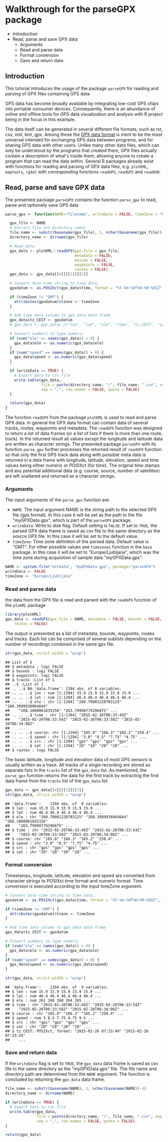 # Walkthrough for the parseGPX package

-   Introduction
-   Read, parse and save GPX data
    -   Arguments
    -   Read and parse data
    -   Format conversion
    -   Save and return data

## Introduction

This tutorial introduces the usage of the package `parseGPX` for reading and parsing of GPX files containing GPS data.

GPS data has become broadly available by integrating low-cost GPS chips into portable consumer devices. Consequently, there is an abundance of online and offline tools for GPS data visualization and analysis with R project being in the focus in this example.

The data itself can be generated in several different file formats, such as txt, csv, xml, kml, gpx. Among these the [GPX data format](http://www.topografix.com/gpx.asp) is ment to be the most universal intended for exchanging GPS data between programs, and for sharing GPS data with other users. Unlike many other data files, which can only be understood by the programs that created them, GPX files actually contain a description of what's inside them, allowing anyone to create a program that can read the data within. Several R packages already exist with functions for reading and parsing of GPX data files, e.g. `plotKML`, `maptools`, `rgdal` with corresponding functions `readGPX`, `readGPS` and `readOGR`.

## Read, parse and save GPX data

The presented package `parseGPX` contains the function `parse_gpx` to read, parse and optionally save GPS data

``` r
parse_gpx <- function(NAME="filename", writeData = FALSE, timeZone = "GMT") {

  gpx_file <- NAME
  # Extract file and directory names
  file_name <- substr(basename(gpx_file), 1, nchar(basename(gpx_file))-4)
  directory_name <- dirname(gpx_file)

  # Read data
  gpx_data <- plotKML::readGPX(gpx.file = gpx_file,
                               metadata = FALSE,
                               bounds = FALSE,
                               waypoints = FALSE,
                               routes = FALSE)
  gpx_data <- gpx_data[[4]][[1]][[1]]

  # Convert date-time string to time data.
  gpxdatum <- as.POSIXct(gpx_data$time, format = "%Y-%m-%dT%H:%M:%OSZ", tz="GMT")

  if (timeZone != "GMT") {
    attributes(gpxdatum)$tzone <- timeZone
  }

  # Add time data column to gpx_data data frame
  gpx_data$tz_CEST <- gpxdatum
  # gpx_data <- gpx_data[,c("lon", "lat", "ele", "time", "tz_CEST", "speed")]

  # Convert numbers to type numeric
  if (sum("ele" == names(gpx_data)) > 0) {
    gpx_data$ele <- as.numeric(gpx_data$ele)
  }
  if (sum("speed" == names(gpx_data)) > 0) {
    gpx_data$speed <- as.numeric(gpx_data$speed)
  }

  if (writeData == TRUE) {
    # Export data to csv file
    write.table(gpx_data,
                file = paste(directory_name, "/", file_name, ".csv", sep = ""),
                sep = ",", row.names = FALSE, quote = FALSE)
  }

  return(gpx_data)
}
```

The function `readGPX` from the package `plotKML` is used to read and parse GPX data. In general the GPX data format can contain data of several tracks, routes, waypoints and metadata. The `readGPX` function was designed to return a list of data frames (or a list of lists if there is more than one route, track). In the returned result all values except the longitude and latitude data are written as character strings. The presented package `parseGPX` with its function `parse_gpx` further processes the returned result of `readGPX` function so that only the first GPS track data along with possible meta data is returned in a data frame with longitude, latitude, elevation, speed and time values being either numeric or POSIXct (for time). The original time stamps and any potential additional data (e.g. course, source, number of satellites) are left unaltered and returned as a character strings.

### Arguments

The input arguments of the `parse_gpx` function are:

-   `NAME`: The input argument NAME is the string path to the selected GPX file (gpx format). In this case it will be set as the path to the file "myGPXData.gpx", which is part of the `parseGPX` package.
-   `writeData`: Write to disk flag. Default setting is `FALSE`. If set to `TRUE`, the parsed GPX data frame is saved as csv file to the same directory as the source GPX file. In this case it will be set to the default value.
-   `timeZone`: Time zone definition of the parsed data. Default value is "GMT". For other possible values see `timezones` function in the `base` package. In this case it will be set to "Europe/Ljubljana", which was the time zone during acquisition of sample data "myGPXData.gpx".

``` r
NAME <- system.file("extdata", "myGPXData.gpx", package="parseGPX")
writeData <- FALSE
timeZone <- "Europe/Ljubljana"
```

### Read and parse data

the data from the GPX file is read and parsed with the `readGPX` function of the `ploKML` package

``` r
library(plotKML)
gpx_data <- readGPX(gpx.file = NAME, metadata = FALSE, bounds = FALSE, waypoints = FALSE, 
    routes = FALSE)
```

The output is presented as a list of metadata, bounds, waypoints, routes and tracks. Each list can be comprised of several sublists depending on the number of recordings combined in the same gpx file.

``` r
str(gpx_data, strict.width = "wrap")
```

    ## List of 5
    ## $ metadata : logi FALSE
    ## $ bounds : logi FALSE
    ## $ waypoints: logi FALSE
    ## $ tracks :List of 1
    ## ..$ :List of 1
    ## .. ..$ NA:'data.frame': 1394 obs. of 8 variables:
    ## .. .. ..$ lon : num [1:1394] 15.9 15.9 15.9 15.9 15.9 ...
    ## .. .. ..$ lat : num [1:1394] 46.4 46.4 46.4 46.4 46.4 ...
    ## .. .. ..$ ele : chr [1:1394] "260.70001220703125" "260.3999938964844"
    ##    "260.1000061035156" "263.79998779296875" ...
    ## .. .. ..$ time : chr [1:1394] "2015-02-26T06:33:49Z"
    ##    "2015-02-26T06:33:54Z" "2015-02-26T06:33:58Z" "2015-02-26T06:34:08Z"
    ##    ...
    ## .. .. ..$ course: chr [1:1394] "165.0" "166.3" "165.2" "250.4" ...
    ## .. .. ..$ speed : chr [1:1394] "3.0" "8.5" "7.75" "4.75" ...
    ## .. .. ..$ src : chr [1:1394] "gps" "gps" "gps" "gps" ...
    ## .. .. ..$ sat : chr [1:1394] "20" "20" "20" "20" ...
    ## $ routes : logi FALSE

The basic latitude, longitude and elevation data of most GPS sensors is usually written as a track. All tracks of a single recording are stored as separate lists in the `tracks` list of the `gpx_data` list. As mentioned, the `parse_gpx` function returns the data for the first track by extracting the first data frame from the `tracks` list of the `gpx_data` list

``` r
gpx_data <- gpx_data[[4]][[1]][[1]]
str(gpx_data, strict.width = "wrap")
```

    ## 'data.frame':    1394 obs. of  8 variables:
    ## $ lon : num 15.9 15.9 15.9 15.9 15.9 ...
    ## $ lat : num 46.4 46.4 46.4 46.4 46.4 ...
    ## $ ele : chr "260.70001220703125" "260.3999938964844" "260.1000061035156"
    ##    "263.79998779296875" ...
    ## $ time : chr "2015-02-26T06:33:49Z" "2015-02-26T06:33:54Z"
    ##    "2015-02-26T06:33:58Z" "2015-02-26T06:34:08Z" ...
    ## $ course: chr "165.0" "166.3" "165.2" "250.4" ...
    ## $ speed : chr "3.0" "8.5" "7.75" "4.75" ...
    ## $ src : chr "gps" "gps" "gps" "gps" ...
    ## $ sat : chr "20" "20" "20" "20" ...

### Format conversion

Timestamps, longitude, latitude, elevation and speed are converted from character strings to POSIXct time format and numeric format. Time conversion is executed according to the input timeZone argument.

``` r
# Convert date-time string to time data.
gpxdatum <- as.POSIXct(gpx_data$time, format = "%Y-%m-%dT%H:%M:%OSZ", tz="GMT")

if (timeZone != "GMT") {
  attributes(gpxdatum)$tzone <- timeZone
}

# Add time data column to gpx_data data frame
gpx_data$tz_CEST <- gpxdatum

# Convert numbers to type numeric
if (sum("ele" == names(gpx_data)) > 0) {
  gpx_data$ele <- as.numeric(gpx_data$ele)
}
if (sum("speed" == names(gpx_data)) > 0) {
  gpx_data$speed <- as.numeric(gpx_data$speed)
}

str(gpx_data, strict.width = "wrap")
```

    ## 'data.frame':    1394 obs. of  9 variables:
    ## $ lon : num 15.9 15.9 15.9 15.9 15.9 ...
    ## $ lat : num 46.4 46.4 46.4 46.4 46.4 ...
    ## $ ele : num 261 260 260 264 265 ...
    ## $ time : chr "2015-02-26T06:33:49Z" "2015-02-26T06:33:54Z"
    ##    "2015-02-26T06:33:58Z" "2015-02-26T06:34:08Z" ...
    ## $ course : chr "165.0" "166.3" "165.2" "250.4" ...
    ## $ speed : num 3 8.5 7.75 4.75 9.5 ...
    ## $ src : chr "gps" "gps" "gps" "gps" ...
    ## $ sat : chr "20" "20" "20" "20" ...
    ## $ tz_CEST: POSIXct, format: "2015-02-26 07:33:49" "2015-02-26 07:33:54"
    ##    ...

### Save and return data

If the `writeData` flag is set to `TRUE`, the `gpx_data` data frame is saved as csv file to the same directory as the "myGPXData.gpx" file. The file name and directory path are determined from the `NAME` argument. The function is concluded by returning the `gpx_data` data frame.

``` r
file_name <- substr(basename(NAME), 1, nchar(basename(NAME))-4)
directory_name <- dirname(NAME)

if (writeData == TRUE) {
  # Export data to csv file
  write.table(gpx_data,
              file = paste(directory_name, "/", file_name, ".csv", sep = ""),
              sep = ",", row.names = FALSE, quote = FALSE)
}

return(gpx_data)
```
